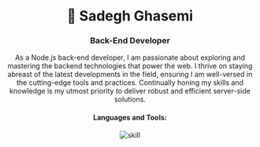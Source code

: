 <h1 align="center">👋 Sadegh Ghasemi</h1>

<h3 align="center">Back-End Developer</h3>
<p align="center">As a Node.js back-end developer, I am passionate about exploring and mastering the backend technologies that power the web. I thrive on staying abreast of the latest developments in the field, ensuring I am well-versed in the cutting-edge tools and practices. Continually honing my skills and knowledge is my utmost priority to deliver robust and efficient server-side solutions.</p>

<div align="center">
<h4 align="center">Languages and Tools:</h3>
<img src="https://skills.thijs.gg/icons?i=asd,js,nodejs,express,postman,graphql,mongodb,mysql,webpack,wasm)](https://skills.thijs.gg" alt="skill"/>
</div>
